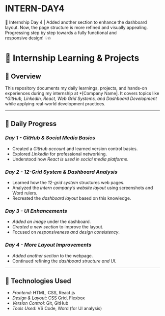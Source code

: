 # INTERN-DAY4
🚀 Internship Day 4 | Added another section to enhance the dashboard layout. Now, the page structure is more refined and visually appealing. Progressing step by step towards a fully functional and responsive design! 💡🔥
# 🚀 Internship Learning & Projects

## 📌 Overview  
This repository documents my daily learnings, projects, and hands-on experiences during my internship at *[Company Name]. It covers topics like **GitHub, LinkedIn, React, Web Grid Systems, and Dashboard Development* while applying real-world development practices.

---

## 📆 Daily Progress  

### *Day 1 - GitHub & Social Media Basics*  
- Created a *GitHub account* and learned version control basics.  
- Explored *LinkedIn* for professional networking.  
- Understood how *React is used in social media platforms*.

### *Day 2 - 12-Grid System & Dashboard Analysis*  
- Learned how the *12-grid system* structures web pages.  
- Analyzed the *intern company’s website layout* using screenshots and Word rulers.  
- Recreated the *dashboard layout* based on this knowledge.

### *Day 3 - UI Enhancements*  
- *Added an image* under the dashboard.  
- *Created a new section* to improve the layout.  
- Focused on *responsiveness and design consistency*.

### *Day 4 - More Layout Improvements*  
- *Added another section* to the webpage.  
- Continued refining the *dashboard structure and UI*.  

---

## 🔧 Technologies Used  
- *Frontend:* HTML, CSS, React.js  
- *Design & Layout:* CSS Grid, Flexbox  
- *Version Control:* Git, GitHub  
- *Tools Used:* VS Code, Word (for UI analysis)  



